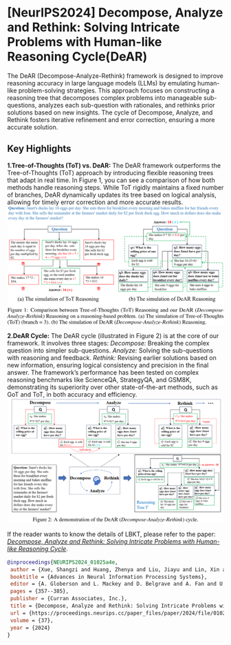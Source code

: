 # \[NeurIPS2024\] Decompose, Analyze and Rethink: Solving Intricate Problems with Human-like Reasoning Cycle(DeAR) 

The DeAR (Decompose-Analyze-Rethink) framework is designed to improve reasoning accuracy in large language models (LLMs) by emulating human-like problem-solving strategies. This approach focuses on constructing a reasoning tree that decomposes complex problems into manageable sub-questions, analyzes each sub-question with rationales, and rethinks prior solutions based on new insights. The cycle of Decompose, Analyze, and Rethink fosters iterative refinement and error correction, ensuring a more accurate solution.

## Key Highlights ##
**1.Tree-of-Thoughts (ToT) vs. DeAR:** The DeAR framework outperforms the Tree-of-Thoughts (ToT) approach by introducing flexible reasoning trees that adapt in real time. In Figure 1, you can see a comparison of how both methods handle reasoning steps. While ToT rigidly maintains a fixed number of branches, DeAR dynamically updates its tree based on logical analysis, allowing for timely error correction and more accurate results.
![Example](_static/Example.png)

**2.DeAR Cycle:** The DeAR cycle (illustrated in Figure 2) is at the core of our framework. It involves three stages:
*Decompose:* Breaking the complex question into simpler sub-questions.
*Analyze:* Solving the sub-questions with reasoning and feedback.
*Rethink:* Revising earlier solutions based on new information, ensuring logical consistency and precision in the final answer.
The framework’s performance has been tested on complex reasoning benchmarks like ScienceQA, StrategyQA, and GSM8K, demonstrating its superiority over other state-of-the-art methods, such as GoT and ToT, in both accuracy and efficiency.
![DeAR model](_static/DeAR.png)

If the reader wants to know the details of LBKT, please refer to the paper: *[Decompose, Analyze and Rethink: Solving Intricate Problems with Human-like Reasoning Cycle](https://openreview.net/pdf?id=NPKZF1WDjZ)*.
```bibtex
@inproceedings{NEURIPS2024_01025a4e,
 author = {Xue, Shangzi and Huang, Zhenya and Liu, Jiayu and Lin, Xin and Ning, Yuting and Jin, Binbin and Li, Xin and Liu, Qi},
 booktitle = {Advances in Neural Information Processing Systems},
 editor = {A. Globerson and L. Mackey and D. Belgrave and A. Fan and U. Paquet and J. Tomczak and C. Zhang},
 pages = {357--385},
 publisher = {Curran Associates, Inc.},
 title = {Decompose, Analyze and Rethink: Solving Intricate Problems with Human-like Reasoning Cycle},
 url = {https://proceedings.neurips.cc/paper_files/paper/2024/file/01025a4e79355bb37a10ba39605944b5-Paper-Conference.pdf},
 volume = {37},
 year = {2024}
}
```
